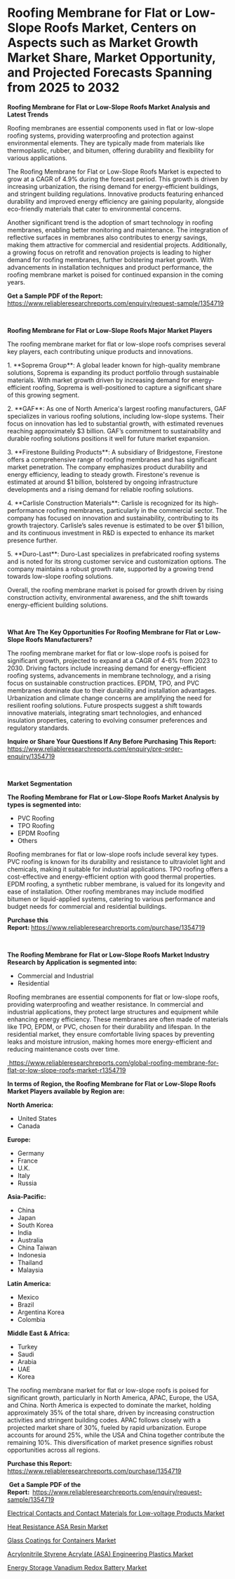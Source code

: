 <p><h1>Roofing Membrane for Flat or Low-Slope Roofs Market, Centers on Aspects such as Market Growth Market Share, Market Opportunity, and Projected Forecasts Spanning from 2025 to 2032</h1></p><p><strong>Roofing Membrane for Flat or Low-Slope Roofs Market Analysis and Latest Trends</strong></p>
<p><p>Roofing membranes are essential components used in flat or low-slope roofing systems, providing waterproofing and protection against environmental elements. They are typically made from materials like thermoplastic, rubber, and bitumen, offering durability and flexibility for various applications.</p><p>The Roofing Membrane for Flat or Low-Slope Roofs Market is expected to grow at a CAGR of 4.9% during the forecast period. This growth is driven by increasing urbanization, the rising demand for energy-efficient buildings, and stringent building regulations. Innovative products featuring enhanced durability and improved energy efficiency are gaining popularity, alongside eco-friendly materials that cater to environmental concerns.</p><p>Another significant trend is the adoption of smart technology in roofing membranes, enabling better monitoring and maintenance. The integration of reflective surfaces in membranes also contributes to energy savings, making them attractive for commercial and residential projects. Additionally, a growing focus on retrofit and renovation projects is leading to higher demand for roofing membranes, further bolstering market growth. With advancements in installation techniques and product performance, the roofing membrane market is poised for continued expansion in the coming years.</p></p>
<p><strong>Get a Sample PDF of the Report:&nbsp;</strong> <a href="https://www.reliableresearchreports.com/enquiry/request-sample/1354719?utm_campaign=7&utm_medium=2&utm_source=Github&utm_content=ia&utm_term=04022025&utm_id=roofing-membrane-for-flat-or-low-slope-roofs">https://www.reliableresearchreports.com/enquiry/request-sample/1354719</a></p>
<p>&nbsp;</p>
<p><strong>Roofing Membrane for Flat or Low-Slope Roofs Major Market Players</strong></p>
<p><p>The roofing membrane market for flat or low-slope roofs comprises several key players, each contributing unique products and innovations. </p><p>1. **Soprema Group**: A global leader known for high-quality membrane solutions, Soprema is expanding its product portfolio through sustainable materials. With market growth driven by increasing demand for energy-efficient roofing, Soprema is well-positioned to capture a significant share of this growing segment.</p><p>2. **GAF**: As one of North America's largest roofing manufacturers, GAF specializes in various roofing solutions, including low-slope systems. Their focus on innovation has led to substantial growth, with estimated revenues reaching approximately $3 billion. GAF’s commitment to sustainability and durable roofing solutions positions it well for future market expansion.</p><p>3. **Firestone Building Products**: A subsidiary of Bridgestone, Firestone offers a comprehensive range of roofing membranes and has significant market penetration. The company emphasizes product durability and energy efficiency, leading to steady growth. Firestone's revenue is estimated at around $1 billion, bolstered by ongoing infrastructure developments and a rising demand for reliable roofing solutions.</p><p>4. **Carlisle Construction Materials**: Carlisle is recognized for its high-performance roofing membranes, particularly in the commercial sector. The company has focused on innovation and sustainability, contributing to its growth trajectory. Carlisle’s sales revenue is estimated to be over $1 billion, and its continuous investment in R&D is expected to enhance its market presence further.</p><p>5. **Duro-Last**: Duro-Last specializes in prefabricated roofing systems and is noted for its strong customer service and customization options. The company maintains a robust growth rate, supported by a growing trend towards low-slope roofing solutions.</p><p>Overall, the roofing membrane market is poised for growth driven by rising construction activity, environmental awareness, and the shift towards energy-efficient building solutions.</p></p>
<p>&nbsp;</p>
<p><strong>What Are The Key Opportunities For Roofing Membrane for Flat or Low-Slope Roofs Manufacturers?</strong></p>
<p><p>The roofing membrane market for flat or low-slope roofs is poised for significant growth, projected to expand at a CAGR of 4-6% from 2023 to 2030. Driving factors include increasing demand for energy-efficient roofing systems, advancements in membrane technology, and a rising focus on sustainable construction practices. EPDM, TPO, and PVC membranes dominate due to their durability and installation advantages. Urbanization and climate change concerns are amplifying the need for resilient roofing solutions. Future prospects suggest a shift towards innovative materials, integrating smart technologies, and enhanced insulation properties, catering to evolving consumer preferences and regulatory standards.</p></p>
<p><strong>Inquire or Share Your Questions If Any Before Purchasing This Report:</strong> <a href="https://www.reliableresearchreports.com/enquiry/pre-order-enquiry/1354719?utm_campaign=7&utm_medium=2&utm_source=Github&utm_content=ia&utm_term=04022025&utm_id=roofing-membrane-for-flat-or-low-slope-roofs">https://www.reliableresearchreports.com/enquiry/pre-order-enquiry/1354719</a></p>
<p>&nbsp;</p>
<p><strong>Market Segmentation</strong></p>
<p><strong>The Roofing Membrane for Flat or Low-Slope Roofs Market Analysis by types is segmented into:</strong></p>
<p><ul><li>PVC Roofing</li><li>TPO Roofing</li><li>EPDM Roofing</li><li>Others</li></ul></p>
<p><p>Roofing membranes for flat or low-slope roofs include several key types. PVC roofing is known for its durability and resistance to ultraviolet light and chemicals, making it suitable for industrial applications. TPO roofing offers a cost-effective and energy-efficient option with good thermal properties. EPDM roofing, a synthetic rubber membrane, is valued for its longevity and ease of installation. Other roofing membranes may include modified bitumen or liquid-applied systems, catering to various performance and budget needs for commercial and residential buildings.</p></p>
<p><strong>Purchase this Report:&nbsp;</strong><a href="https://www.reliableresearchreports.com/purchase/1354719?utm_campaign=7&utm_medium=2&utm_source=Github&utm_content=ia&utm_term=04022025&utm_id=roofing-membrane-for-flat-or-low-slope-roofs">https://www.reliableresearchreports.com/purchase/1354719</a></p>
<p>&nbsp;</p>
<p><strong>The Roofing Membrane for Flat or Low-Slope Roofs Market Industry Research by Application is segmented into:</strong></p>
<p><ul><li>Commercial and Industrial</li><li>Residential</li></ul></p>
<p><p>Roofing membranes are essential components for flat or low-slope roofs, providing waterproofing and weather resistance. In commercial and industrial applications, they protect large structures and equipment while enhancing energy efficiency. These membranes are often made of materials like TPO, EPDM, or PVC, chosen for their durability and lifespan. In the residential market, they ensure comfortable living spaces by preventing leaks and moisture intrusion, making homes more energy-efficient and reducing maintenance costs over time.</p></p>
<p><a href="https://www.reliableresearchreports.com/global-roofing-membrane-for-flat-or-low-slope-roofs-market-r1354719?utm_campaign=7&utm_medium=2&utm_source=Github&utm_content=ia&utm_term=04022025&utm_id=roofing-membrane-for-flat-or-low-slope-roofs">&nbsp;https://www.reliableresearchreports.com/global-roofing-membrane-for-flat-or-low-slope-roofs-market-r1354719</a></p>
<p><strong>In terms of Region, the Roofing Membrane for Flat or Low-Slope Roofs Market Players available by Region are:</strong></p>
<p>
    <p> <strong> North America: </strong>
        <ul>
            <li>United States</li>
            <li>Canada</li>
        </ul>
        </p> 
    <p> <strong> Europe: </strong>
        <ul>
            <li>Germany</li>
            <li>France</li>
            <li>U.K.</li>
            <li>Italy</li>
            <li>Russia</li>
        </ul>
        </p> 
    <p> <strong> Asia-Pacific: </strong>
        <ul>
            <li>China</li>
            <li>Japan</li>
            <li>South Korea</li>
            <li>India</li>
            <li>Australia</li>
            <li>China Taiwan</li>
            <li>Indonesia</li>
            <li>Thailand</li>
            <li>Malaysia</li>
        </ul>
        </p> 
    <p> <strong> Latin America: </strong>
        <ul>
            <li>Mexico</li>
            <li>Brazil</li>
            <li>Argentina Korea</li>
            <li>Colombia</li>
        </ul>
        </p> 
    <p> <strong> Middle East & Africa: </strong>
        <ul>
            <li>Turkey</li>
            <li>Saudi</li>
            <li>Arabia</li>
            <li>UAE</li>
            <li>Korea</li>
        </ul>
    </p>
    </p>
<p><p>The roofing membrane market for flat or low-slope roofs is poised for significant growth, particularly in North America, APAC, Europe, the USA, and China. North America is expected to dominate the market, holding approximately 35% of the total share, driven by increasing construction activities and stringent building codes. APAC follows closely with a projected market share of 30%, fueled by rapid urbanization. Europe accounts for around 25%, while the USA and China together contribute the remaining 10%. This diversification of market presence signifies robust opportunities across all regions.</p></p>
<p><strong>Purchase this Report: </strong><a href="https://www.reliableresearchreports.com/purchase/1354719?utm_campaign=7&utm_medium=2&utm_source=Github&utm_content=ia&utm_term=04022025&utm_id=roofing-membrane-for-flat-or-low-slope-roofs">https://www.reliableresearchreports.com/purchase/1354719</a></p>
<p>&nbsp;<strong>Get a Sample PDF of the Report:&nbsp;&nbsp;</strong><a href="https://www.reliableresearchreports.com/enquiry/request-sample/1354719?utm_campaign=7&utm_medium=2&utm_source=Github&utm_content=ia&utm_term=04022025&utm_id=roofing-membrane-for-flat-or-low-slope-roofs">https://www.reliableresearchreports.com/enquiry/request-sample/1354719</a></p>
<p><strong></strong></p>
<p><p><a href="https://github.com/chaturberville8181/Market-Research-Report-List-1/blob/main/electrical-contacts-and-contact-materials-for-low-voltage-products-market.md?utm_campaign=7&utm_medium=2&utm_source=Github&utm_content=ia&utm_term=04022025&utm_id=roofing-membrane-for-flat-or-low-slope-roofs">Electrical Contacts and Contact Materials for Low-voltage Products Market</a></p><p><a href="https://github.com/zitanebeibit9/Market-Research-Report-List-1/blob/main/heat-resistance-asa-resin-market.md?utm_campaign=7&utm_medium=2&utm_source=Github&utm_content=ia&utm_term=04022025&utm_id=roofing-membrane-for-flat-or-low-slope-roofs">Heat Resistance ASA Resin Market</a></p><p><a href="https://github.com/hannajuana198484/Market-Research-Report-List-1/blob/main/glass-coatings-for-containers-market.md?utm_campaign=7&utm_medium=2&utm_source=Github&utm_content=ia&utm_term=04022025&utm_id=roofing-membrane-for-flat-or-low-slope-roofs">Glass Coatings for Containers Market</a></p><p><a href="https://github.com/carendesrochers299/Market-Research-Report-List-1/blob/main/acrylonitrile-styrene-acrylate-asa-engineering-plastics-market.md?utm_campaign=7&utm_medium=2&utm_source=Github&utm_content=ia&utm_term=04022025&utm_id=roofing-membrane-for-flat-or-low-slope-roofs">Acrylonitrile Styrene Acrylate (ASA) Engineering Plastics Market</a></p><p><a href="https://github.com/oliveroste6/Market-Research-Report-List-1/blob/main/energy-storage-vanadium-redox-battery-market.md?utm_campaign=7&utm_medium=2&utm_source=Github&utm_content=ia&utm_term=04022025&utm_id=roofing-membrane-for-flat-or-low-slope-roofs">Energy Storage Vanadium Redox Battery Market</a></p></p>